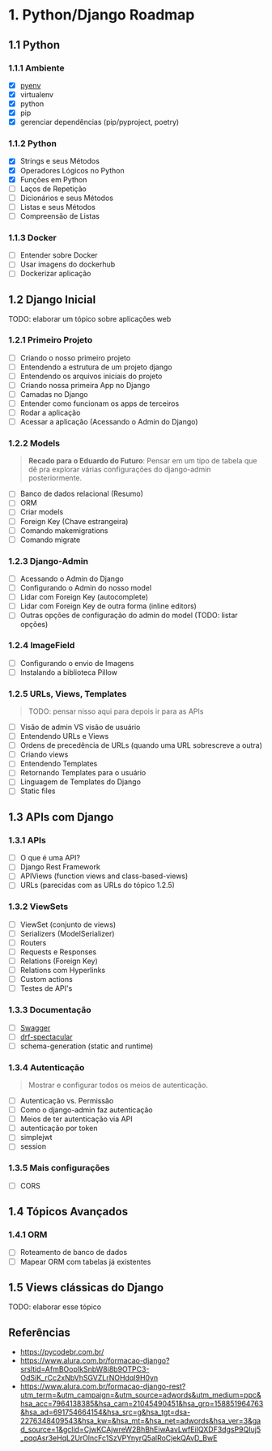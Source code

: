 # 1. Python/Django Roadmap

## 1.1 Python

### 1.1.1 Ambiente

- [x] [pyenv](https://github.com/pyenv/pyenv)
- [x] virtualenv
- [x] python
- [x] pip
- [x] gerenciar dependências (pip/pyproject, poetry)

### 1.1.2 Python

- [x] Strings e seus Métodos
- [x] Operadores Lógicos no Python
- [x] Funções em Python
- [ ] Laços de Repetição
- [ ] Dicionários e seus Métodos
- [ ] Listas e seus Métodos
- [ ] Compreensão de Listas

### 1.1.3 Docker

- [ ] Entender sobre Docker
- [ ] Usar imagens do dockerhub
- [ ] Dockerizar aplicação

## 1.2 Django Inicial

TODO: elaborar um tópico sobre aplicações web

### 1.2.1 Primeiro Projeto

- [ ] Criando o nosso primeiro projeto
- [ ] Entendendo a estrutura de um projeto django
- [ ] Entendendo os arquivos iniciais do projeto
- [ ] Criando nossa primeira App no Django
- [ ] Camadas no Django
- [ ] Entender como funcionam os apps de terceiros
- [ ] Rodar a aplicação
- [ ] Acessar a aplicação (Acessando o Admin do Django)

### 1.2.2 Models

> **Recado para o Eduardo do Futuro**: Pensar em um tipo de tabela que dê pra explorar várias configurações do django-admin posteriormente.

- [ ] Banco de dados relacional (Resumo)
- [ ] ORM
- [ ] Criar models
- [ ] Foreign Key (Chave estrangeira)
- [ ] Comando makemigrations
- [ ] Comando migrate

### 1.2.3 Django-Admin

- [ ] Acessando o Admin do Django
- [ ] Configurando o Admin do nosso model
- [ ] Lidar com Foreign Key (autocomplete)
- [ ] Lidar com Foreign Key de outra forma (inline editors)
- [ ] Outras opções de configuração do admin do model (TODO: listar opções)

### 1.2.4 ImageField

- [ ] Configurando o envio de Imagens
- [ ] Instalando a biblioteca Pillow

### 1.2.5 URLs, Views, Templates

> TODO: pensar nisso aqui para depois ir para as APIs

- [ ] Visão de admin VS visão de usuário
- [ ] Entendendo URLs e Views
- [ ] Ordens de precedência de URLs (quando uma URL sobrescreve a outra)
- [ ] Criando views
- [ ] Entendendo Templates
- [ ] Retornando Templates para o usuário
- [ ] Linguagem de Templates do Django
- [ ] Static files

## 1.3 APIs com Django

### 1.3.1 APIs

- [ ] O que é uma API?
- [ ] Django Rest Framework
- [ ] APIViews (function views and class-based-views)
- [ ] URLs (parecidas com as URLs do tópico 1.2.5)

### 1.3.2 ViewSets

- [ ] ViewSet (conjunto de views)
- [ ] Serializers (ModelSerializer)
- [ ] Routers
- [ ] Requests e Responses
- [ ] Relations (Foreign Key)
- [ ] Relations com Hyperlinks
- [ ] Custom actions
- [ ] Testes de API's

### 1.3.3 Documentação

- [ ] [Swagger](https://swagger.io/solutions/api-documentation/)
- [ ] [drf-spectacular](https://drf-spectacular.readthedocs.io/en/latest/)
- [ ] schema-generation (static and runtime)

### 1.3.4 Autenticação

> Mostrar e configurar todos os meios de autenticação.

- [ ] Autenticação vs. Permissão
- [ ] Como o django-admin faz autenticação
- [ ] Meios de ter autenticação via API
- [ ] autenticação por token
- [ ] simplejwt
- [ ] session

### 1.3.5 Mais configurações

- [ ] CORS

## 1.4 Tópicos Avançados

### 1.4.1 ORM

- [ ] Roteamento de banco de dados
- [ ] Mapear ORM com tabelas já existentes

## 1.5 Views clássicas do Django

TODO: elaborar esse tópico

## Referências

- https://pycodebr.com.br/
- https://www.alura.com.br/formacao-django?srsltid=AfmBOopIkSnbW8i8b9OTPC3-OdSiK_rCc2xNbVhSGVZLrNOHdqI9H0yn
- https://www.alura.com.br/formacao-django-rest?utm_term=&utm_campaign=&utm_source=adwords&utm_medium=ppc&hsa_acc=7964138385&hsa_cam=21045490451&hsa_grp=158851964763&hsa_ad=691754664154&hsa_src=g&hsa_tgt=dsa-2276348409543&hsa_kw=&hsa_mt=&hsa_net=adwords&hsa_ver=3&gad_source=1&gclid=CjwKCAjwreW2BhBhEiwAavLwfEiIQXDF3dgsP9QIuj5_pqqAsr3eHqL2UrOlncFc1SzVPYnyrQ5alRoCjekQAvD_BwE
